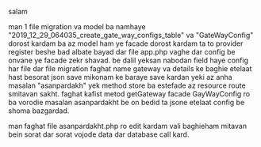 salam


man 1 file migration va model ba namhaye 
"2019_12_29_064035_create_gate_way_configs_table" va "GateWayConfig" dorost kardam ba az model ham ye facade dorost kardam ta to provider register beshe bad 
albate bayad dar file app.php vaghe dar config be onvane ye facade zekr shavad.
be dalil yeksan nabodan field haye config har file dar file migration faghat name gateway va details ke baghie etelaat hast
besorat json save mikonam ke baraye save kardan yeki az anha masalan "asanpardakh" yek method store ba estefade az resource route smitavan sakht.
faghat kafist metod getGateway facade GayWayConfig ro ba vorodie masalan asanpardakht be on bedid ta jsone etelaat config be 
shoma bazgardad.

man faghat file asanpardakht.php ro edit kardam vali baghieham mitavan bein sorat dar sorat vojode data dar database call kard.
